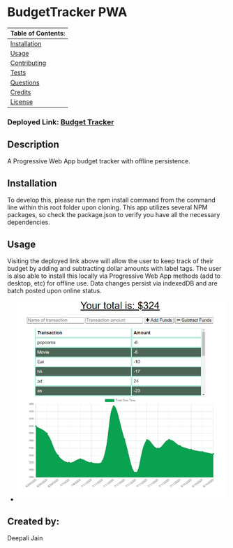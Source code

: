 # BudgetTracker PWA

  |      Table of Contents:       |
  |-------------------------------|
  | [Installation](#installation) |
  |        [Usage](#usage)        |
  | [Contributing](#contributing) |
  |     [Tests](#tests)           |
  |    [Questions](#questions)    |
  |    [Credits](#credits)        |
  |     [License](#license)       |

  ### Deployed Link: [Budget Tracker](https://salty-tundra-90790.herokuapp.com/)
  
  ## Description
  
 A Progressive Web App budget tracker with offline persistence.
  
  ## Installation
  
 To develop this, please run the npm install command from the command line within this root folder upon cloning. This app utilizes several NPM packages, so check the package.json to verify you have all the necessary dependencies.
  
  
  ## Usage 
  

  Visiting the deployed link above will allow the user to keep track of their budget by adding and subtracting dollar amounts with label tags.  The user is also able to install this locally via Progressive Web App methods (add to desktop, etc) for offline use. Data changes persist via indexedDB and are batch posted upon online status. 

  - ![Preview](/preview.png)
  
  
  ## Created by:
 Deepali Jain 